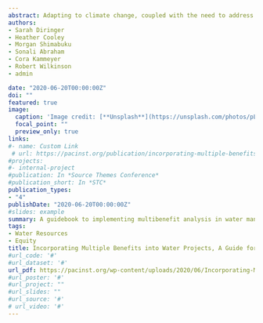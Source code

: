 ```yaml
---
abstract: Adapting to climate change, coupled with the need to address aging infrastructure, population growth, and degraded ecosystems, requires significant investment in natural and built water systems. These investments present a significant opportunity to support not only water, but to provide economic, social, and environmental benefits. By considering co-benefits, water managers can increase funding through collaborative partnerships and co-funding opportunities, build partnerships, and garner public support.This guidebook uses a “multi-benefit framework” to provide a modular, flexible approach for water managers interested in incorporating multiple benefits into water management decisions. It can be applied to a wide range of projects and programs, from designing water efficiency programs to prioritizing stormwater project funding and developing co-funding models for multi-benefit projects. A list of “Dos” and “Don’ts” is provided, covering everything from project vision to defining key metrics and communicating with decision-makers.
authors:
- Sarah Diringer
- Heather Cooley
- Morgan Shimabuku
- Sonali Abraham
- Cora Kammeyer
- Robert Wilkinson
- admin

date: "2020-06-20T00:00:00Z"
doi: ""
featured: true
image:
  caption: 'Image credit: [**Unsplash**](https://unsplash.com/photos/pLCdAaMFLTE)'
  focal_point: ""
  preview_only: true
links:
#- name: Custom Link
 # url: https://pacinst.org/publication/incorporating-multiple-benefits-into-water-projects/
#projects:
#- internal-project
#publication: In *Source Themes Conference*
#publication_short: In *STC*
publication_types:
- "4"
publishDate: "2020-06-20T00:00:00Z"
#slides: example
summary: A guidebook to implementing multibenefit analysis in water management projects.
tags:
- Water Resources
- Equity
title: Incorporating Multiple Benefits into Water Projects, A Guide for Water Managers
#url_code: '#'
#url_dataset: '#'
url_pdf: https://pacinst.org/wp-content/uploads/2020/06/Incorporating-Multiple-Benefits-into-Water-Projects_Pacific-Institute-_June-2020.pdf
#url_poster: '#'
#url_project: ""
#url_slides: ""
#url_source: '#'
# url_video: '#'
---
```




